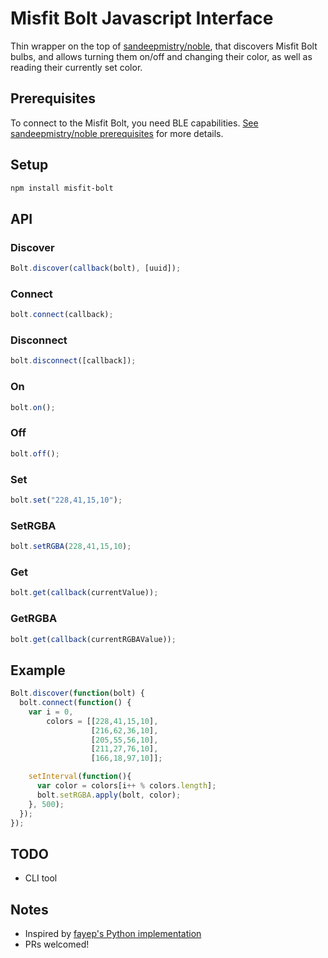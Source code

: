 # Misfit Bolt Javascript Interface

Thin wrapper on the top of [sandeepmistry/noble](https://github.com/sandeepmistry/noble), that discovers Misfit Bolt bulbs, and allows turning them on/off and changing their color, as well as reading their currently set color.


## Prerequisites

To connect to the Misfit Bolt, you need BLE capabilities.
[See sandeepmistry/noble prerequisites](https://github.com/sandeepmistry/noble#prerequisites) for more details.


## Setup

```bash
npm install misfit-bolt
```


## API

### Discover
```javascript
Bolt.discover(callback(bolt), [uuid]);
```

### Connect
```javascript
bolt.connect(callback);
```

### Disconnect
```javascript
bolt.disconnect([callback]);
```

### On
```javascript
bolt.on();
```

### Off
```javascript
bolt.off();
```

### Set
```javascript
bolt.set("228,41,15,10");
```

### SetRGBA
```javascript
bolt.setRGBA(228,41,15,10);
```

### Get
```javascript
bolt.get(callback(currentValue));
```

### GetRGBA
```javascript
bolt.get(callback(currentRGBAValue));
```


## Example

```javascript
Bolt.discover(function(bolt) {
  bolt.connect(function() {
    var i = 0,
        colors = [[228,41,15,10],
                  [216,62,36,10],
                  [205,55,56,10],
                  [211,27,76,10],
                  [166,18,97,10]];

    setInterval(function(){
      var color = colors[i++ % colors.length];
      bolt.setRGBA.apply(bolt, color);
    }, 500);
  });
});
```


## TODO
- CLI tool

## Notes
- Inspired by [fayep's Python implementation](https://github.com/fayep/bolt)
- PRs welcomed!

